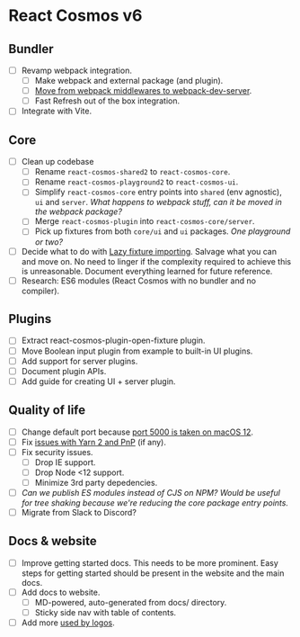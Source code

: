 # React Cosmos v6

## Bundler

- [ ] Revamp webpack integration.
  - [ ] Make webpack and external package (and plugin).
  - [ ] [Move from webpack middlewares to webpack-dev-server](https://github.com/react-cosmos/react-cosmos/issues/1272#issuecomment-733091647).
  - [ ] Fast Refresh out of the box integration.
- [ ] Integrate with Vite.

## Core

- [ ] Clean up codebase
  - [ ] Rename `react-cosmos-shared2` to `react-cosmos-core`.
  - [ ] Rename `react-cosmos-playground2` to `react-cosmos-ui`.
  - [ ] Simplify `react-cosmos-core` entry points into `shared` (env agnostic), `ui` and `server`. _What happens to webpack stuff, can it be moved in the webpack package?_
  - [ ] Merge `react-cosmos-plugin` into `react-cosmos-core/server`.
  - [ ] Pick up fixtures from both `core/ui` and `ui` packages. _One playground or two?_
- [ ] Decide what to do with [Lazy fixture importing](https://github.com/react-cosmos/react-cosmos/pull/1313). Salvage what you can and move on. No need to linger if the complexity required to achieve this is unreasonable. Document everything learned for future reference.
- [ ] Research: ES6 modules (React Cosmos with no bundler and no compiler).

## Plugins

- [ ] Extract react-cosmos-plugin-open-fixture plugin.
- [ ] Move Boolean input plugin from example to built-in UI plugins.
- [ ] Add support for server plugins.
- [ ] Document plugin APIs.
- [ ] Add guide for creating UI + server plugin.

## Quality of life

- [ ] Change default port because [port 5000 is taken on macOS 12](https://github.com/react-cosmos/react-cosmos/issues/1355).
- [ ] Fix [issues with Yarn 2 and PnP](https://github.com/react-cosmos/react-cosmos/issues/946) (if any).
- [ ] Fix security issues.
  - [ ] Drop IE support.
  - [ ] Drop Node <12 support.
  - [ ] Minimize 3rd party depedencies.
- [ ] _Can we publish ES modules instead of CJS on NPM? Would be useful for tree shaking because we're reducing the core package entry points._
- [ ] Migrate from Slack to Discord?

## Docs & website

- [ ] Improve getting started docs. This needs to be more prominent. Easy steps for getting started should be present in the website and the main docs.
- [ ] Add docs to website.
  - [ ] MD-powered, auto-generated from docs/ directory.
  - [ ] Sticky side nav with table of contents.
- [ ] Add more [used by logos](https://github.com/react-cosmos/react-cosmos/issues/1207).
